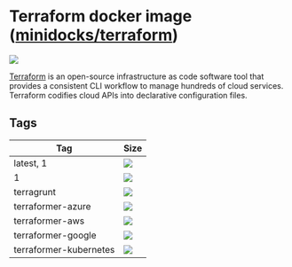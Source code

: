 Terraform docker image ([minidocks/terraform](https://hub.docker.com/r/minidocks/terraform))
============================================================================================

![](https://upload.wikimedia.org/wikipedia/commons/thumb/0/04/Terraform_Logo.svg/600px-Terraform_Logo.svg.png)

[Terraform](https://www.terraform.io/) is an open-source infrastructure as code
software tool that provides a consistent CLI workflow to manage hundreds of
cloud services. Terraform codifies cloud APIs into declarative configuration
files.

Tags
----

| Tag                    | Size                                                                                                                              |
|------------------------|-----------------------------------------------------------------------------------------------------------------------------------|
| latest, 1              | ![](https://img.shields.io/docker/image-size/minidocks/terraform/latest?style=flat-square&logo=docker&label=size)                 |
| 1                      | ![](https://img.shields.io/docker/image-size/minidocks/terraform/1?style=flat-square&logo=docker&label=size)                      |
| terragrunt             | ![](https://img.shields.io/docker/image-size/minidocks/terraform/terragrunt?style=flat-square&logo=docker&label=size)             |
| terraformer-azure      | ![](https://img.shields.io/docker/image-size/minidocks/terraform/terraformer-azure?style=flat-square&logo=docker&label=size)      |
| terraformer-aws        | ![](https://img.shields.io/docker/image-size/minidocks/terraform/terraformer-aws?style=flat-square&logo=docker&label=size)        |
| terraformer-google     | ![](https://img.shields.io/docker/image-size/minidocks/terraform/terraformer-google?style=flat-square&logo=docker&label=size)     |
| terraformer-kubernetes | ![](https://img.shields.io/docker/image-size/minidocks/terraform/terraformer-kubernetes?style=flat-square&logo=docker&label=size) |
